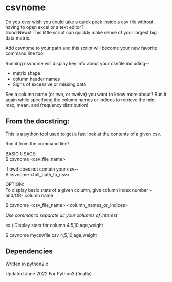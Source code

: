 # csvnome
Do you ever wish you could take a quick peek inside a csv file without having to open excel or a text editor?  
Good News! This little script can quickly make sense of your largest big data matrix.

Add csvnome to your path and this script will become your new favorite command line tool

Running csvnome will display key info about your csvfile including--
* matrix shape
* column header names
* Signs of excessive or missing data  

See a column name (or two, or twelve) you want to know more about?
Run it again while specifying the column names or indices to retrieve the min, max, mean, and frequency distribution!

## From the docstring:
This is a python tool used to get a fast look at the contents of a given csv.

Run it from the command line!

BASIC USAGE:  
$ csvnome <csv_file_name>   

if pwd does not contain your csv--  
$ csvnome <full_path_to_csv>

OPTION:  
To display basic stats of a given column,
give column index number -and/OR- column name
  
$ csvnome <csv_file_name> <column_names_or_indices>

*Use commas to separate all your columns of interest*

ex.) Display stats for column 4,5,10,age,weight  

$ csvnome mycsvfile.csv 4,5,10,age,weight

## Dependencies
Written in python2.x

Updated June 2022 For Python3 (finally)
